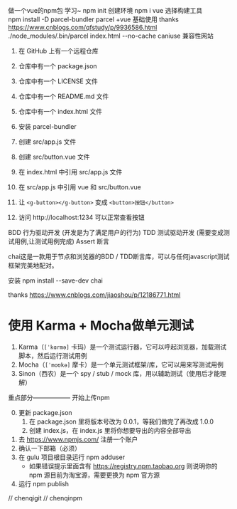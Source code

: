 做一个vue的npm包  学习~
npm init 创建环境
npm i vue
选择构建工具  
npm install -D parcel-bundler
parcel +vue 基础使用   thanks
https://www.cnblogs.com/qfstudy/p/9936586.html
./node_modules/.bin/parcel index.html --no-cache
caniuse  兼容性网站


1. 在 GitHub 上有一个远程仓库
2. 仓库中有一个 package.json
3. 仓库中有一个 LICENSE 文件
4. 仓库中有一个 README.md 文件
5. 仓库中有一个 index.html 文件

1. 安装 parcel-bundler
2. 创建 src/app.js 文件
3. 创建 src/button.vue 文件
3. 在 index.html 中引用 src/app.js 文件
4. 在 src/app.js 中引用 vue 和 src/button.vue
5. 让 `<g-button></g-button>` 变成 `<button>按钮</button>`
6. 访问 http://localhost:1234 可以正常查看按钮


BDD  行为驱动开发    (开发是为了满足用户的行为)
TDD  测试驱动开发    (需要变成测试用例,让测试用例完成)
Assert 断言

chai这是一款用于节点和浏览器的BDD / TDD断言库，可以与任何javascript测试框架完美地配对。


安装
npm install --save-dev chai

thanks https://www.cnblogs.com/jiaoshou/p/12186771.html

# 使用 Karma + Mocha做单元测试

1. Karma（`[ˈkɑrmə]` 卡玛）是一个测试运行器，它可以呼起浏览器，加载测试脚本，然后运行测试用例
2. Mocha（`[ˈmoʊkə]` 摩卡）是一个单元测试框架/库，它可以用来写测试用例
3. Sinon（西农）是一个 spy / stub / mock 库，用以辅助测试（使用后才能理解）

重点部分——————
开始上传npm

0. 更新 package.json 
    1. 在 package.json 里将版本号改为 0.0.1，等我们做完了再改成 1.0.0
    2. 创建 index.js，在 index.js 里将你想要导出的内容全部导出
1. 去 https://www.npmjs.com/ 注册一个账户
2. 确认一下邮箱（必须）
3. 在 gulu 项目根目录运行 npm adduser
    - 如果错误提示里面含有 https://registry.npm.taobao.org 则说明你的 npm 源目前为淘宝源，需要更换为 npm 官方源
4. 运行 npm publish

// chenqigit
// chenqinpm